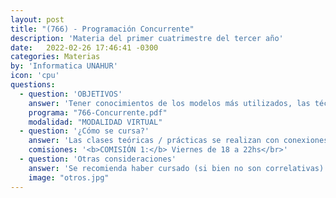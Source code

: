 ```yaml
---
layout: post
title: "(766) - Programación Concurrente"
description: 'Materia del primer cuatrimestre del tercer año'
date:   2022-02-26 17:46:41 -0300
categories: Materias
by: 'Informatica UNAHUR'
icon: 'cpu'
questions:
  - question: 'OBJETIVOS'
    answer: 'Tener conocimientos de los modelos más utilizados, las técnicas y conceptos básicos asociados a la programación concurrente. Comprender las dificultades asociadas a la interacción de componentes en un sistema concurrente y conocer los recursos del que dispone el programador para mitigarlos. Se aplican los conceptos en lnguajes de programación como Java, Javascript y Python.'
    programa: "766-Concurrente.pdf"
    modalidad: "MODALIDAD VIRTUAL"
  - question: '¿Cómo se cursa?'
    answer: 'Las clases teóricas / prácticas se realizan con conexiones sincrónicas en el horario asignado. '
    comisiones: '<b>COMISIÓN 1:</b> Viernes de 18 a 22hs</br>'
  - question: 'Otras consideraciones'
    answer: 'Se recomienda haber cursado (si bien no son correlativas) otras materias de programación como Objetos 1 y 2.'
    image: "otros.jpg"
---
```

